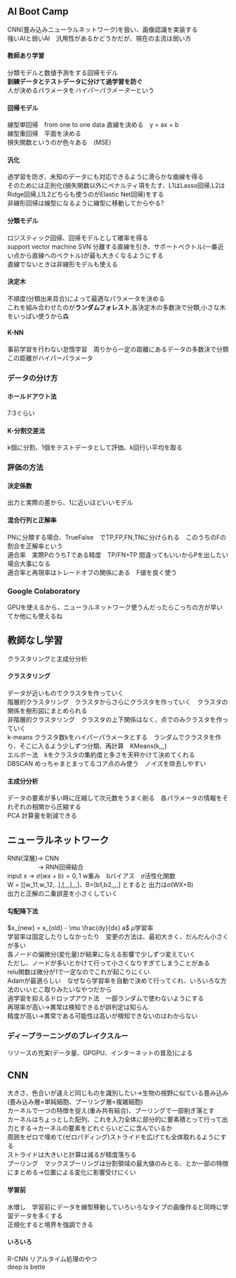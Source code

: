 ## AI Boot Camp
CNN(畳み込みニューラルネットワーク)を扱い、画像認識を実装する  
強いAIと弱いAI　汎用性があるかどうかだが、現在の主流は弱い方  
#### 教師あり学習
分類モデルと数値予測をする回帰モデル  
**訓練データとテストデータに分けて過学習を防ぐ**  
人が決めるパラメータを*ハイパーパラメーター*という  
#### 回帰モデル
線型単回帰　from one to one data   直線を決める　y = ax + b  
線型重回帰　平面を決める  
損失関数というのが色々ある　(MSE)  
#### 汎化
過学習を防ぎ、未知のデータにも対応できるように滑らかな曲線を得る  
そのためには正則化(損失関数以外にペナルティ項をたす、L1はLasso回帰,L2はRidge回帰,L1L2どちらも使うのがElastic Net回帰)をする  
非線形回帰は線型になるように線型に移動してからやる?  
#### 分類モデル  
ロジスティック回帰、回帰モデルとして確率を得る  
support vector machine SVN 分離する直線を引き、サポートベクトル(一番近い点から直線へのベクトル)が最も大きくなるようにする  
直線でないときは非線形モデルも使える  
#### 決定木
不順度(分類出来具合)によって最適なパラメータを決める  
これを組み合わせたのが**ランダムフォレスト**,各決定木の多数決で分類,小さな木をいっぱい使うから森  
#### K-NN  
事前学習を行わない怠惰学習　周りから一定の距離にあるデータの多数決で分類　この距離がハイパーパラメータ  
### データの分け方
#### ホールドアウト法
7:3ぐらい  
#### K-分割交差法
k個に分割、1個をテストデータとして評価、k回行い平均を取る  
### 評価の方法
#### 決定係数
出力と実際の差から、1に近いほどいいモデル
#### 混合行列と正解率
PNに分類する場合、TrueFalse　でTP,FP,FN,TNに分けられる　このうちのFの割合を正解率という  
適合率　実際PのうちTである精度　TP/FN+TP 間違ってもいいからPを出したい場合大事になる  
適合率と再現率はトレードオフの関係にある　F値を良く使う　
### Google Colaboratory  
GPUを使えるから、ニューラルネットワーク使うんだったらこっちの方が早い  
てか他にも使えるね  
## 教師なし学習
クラスタリングと主成分分析  
#### クラスタリング
データが近いものでクラスタを作っていく  
階層的クラスタリング　クラスタからさらにクラスタを作っていく　クラスタの関係を樹形図にまとめられる  
非階層的クラスタリング　クラスタの上下関係はなく、点でのみクラスタを作っていく  
k-means クラスタ数kをハイパーパラメータとする　ランダムでクラスタを作り、そこに入るよう少しずつ分類、再計算　KMeans(k,,,)  
エルボー法　kをクラスタの集約度と多さを天秤かけて決めてくれる  
DBSCAN めっちゃまとまってるコア点のみ使う　ノイズを除去しやすい  
#### 主成分分析
データの要素が多い時に圧縮して次元数をうまく削る　各パラメータの情報をそれぞれの相関から圧縮する  
PCA 計算量を削減できる  
## ニューラルネットワーク
RNN(深層)-> CNN  
　　　　　-> RNN回帰結合  
input x → $\sigma (wx+b)= 0,1$ w重み　bバイアス　$\sigma$活性化関数  
W = [[w_11,w_12,..],[,,,],,,]、B=[b1,b2,,,,] とすると 出力は$\sigma$(WX+B)  
出力と正解の二乗誤差を小さくしていく  
#### 勾配降下法
$x_{new} = x_{old} - \mu \frac{dy}{dx} a$  $\mu$学習率  
学習率は固定したりしなかったり　変更の方法は、最初大きく、だんだん小さくが多い  
各ノードの偏微分(変化量)が結果に与える影響で少しずつ変えていく  
ただし、ノードが多いとかけて行って小さくなりすぎてしまうことがある  
relu関数は微分が1で一定なのでこれが起こりにくい  
Adamが最適らしい　なぜなら学習率を自動で決めて行ってくれ、いろいろな方法のいいとこ取りみたいなやつだから  
過学習を抑えるドロップアウト法　一部ランダムで使わないようにする  
再現率が高い→異常は検知できるが誤判定は知らん  
精度が高い→異常である可能性は高いが検知できないのはわからない  
### ディープラーニングのブレイクスルー
リソースの充実(データ量、GPGPU、インターネットの普及)による  
## CNN
大きさ、色合いが違えど同じものを識別したい→生物の視野に似ている畳み込み(畳み込み層=単純細胞、プーリング層=複雑細胞)  
カーネルで一つの特徴を捉え(重み共有結合)、プーリングで一部削ぎ落とす  
カーネルはちょっとした配列、これを入力全体に部分的に要素積とって行って出力とする→カーネルの要素をどれぐらいどこに含んでいるか  
周囲をゼロで埋めて(ゼロパディング)ストライドを広げても全体取れるようにする  
ストライドは大きいと計算は減るが精度落ちる  
プーリング　マックスプーリングは分割領域の最大値のみとる、とか一部の特徴にまとめる→位置による変化に影響受けにくい  
#### 学習前
水増し　学習前にデータを線型移動していろいろなタイプの画像作ると同時に学習データを多くする  
正規化すると境界を強調できる  
#### いろいろ
R-CNN リアルタイム処理のやつ  
deep is bette  
